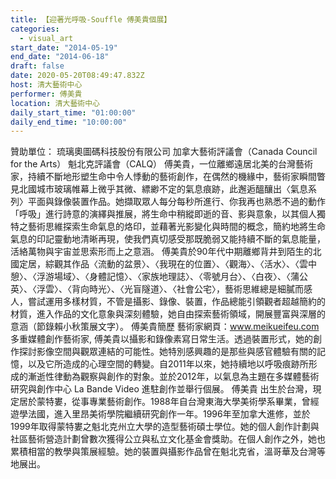 ```yaml
---
title: 【迎著光呼吸-Souffle 傅美貴個展】
categories:
  - visual_art
start_date: "2014-05-19"
end_date: "2014-06-18"
draft: false
date: 2020-05-20T08:49:47.832Z
host: 清大藝術中心
performer: 傅美貴
location: 清大藝術中心
daily_start_time: "01:00:00"
daily_end_time: "10:00:00"
---
```


贊助單位： 琉璃奧圖碼科技股份有限公司 加拿大藝術評議會（Canada Council for the Arts） 魁北克評議會（CALQ） 傅美貴，一位離鄉遠居北美的台灣藝術家，持續不斷地形塑生命中令人悸動的藝術創作，在偶然的機緣中，藝術家瞬間瞥見北國城市玻璃帷幕上微乎其微、縹緲不定的氣息痕跡，此邂逅醞釀出〈氣息系列〉平面與錄像裝置作品。她擷取眾人每分每秒所進行、你我再也熟悉不過的動作「呼吸」進行詩意的演繹與推展，將生命中稍縱即逝的音、影與意象，以其個人獨特之藝術思維探索生命氣息的烙印，並藉著光影變化與時間的概念，簡約地將生命氣息的印記靈動地清晰再現，使我們真切感受那既脆弱又能持續不斷的氣息能量，活絡萬物與宇宙並思索形而上之意涵。 傅美貴於90年代中期離鄉背井到陌生的北國定居，綜觀其作品〈流動的盆景〉、〈我現在的位置〉、〈觀海〉、〈活水〉、〈雲中憩〉、〈浮游場域〉、〈身體記憶〉、〈家族地理誌〉、〈零號月台〉、〈白夜〉、〈蒲公英〉、〈浮雲〉、〈背向時光〉、〈光盲隧道〉、〈社會公宅〉，藝術思維總是細膩而感人，嘗試運用多樣材質，不管是攝影、錄像、裝置，作品總能引領觀者超越簡約的材質，進入作品的文化意象與深刻體驗，她自由探索藝術領域，開展豐富與深層的意涵（節錄賴小秋策展文字）。 傅美貴簡歷 藝術家網頁：www.meikueifeu.com 多重媒體創作藝術家, 傅美貴以攝影和錄像素寫日常生活。透過裝置形式，她的創作探討影像空間與觀眾連結的可能性。她特別感興趣的是那些與感官體驗有關的記憶，以及它所造成的心理空間的轉變。自2011年以來，她持續地以呼吸痕跡所形成的漸逝性律動為觀察與創作的對象。並於2012年，以氣息為主題在多媒體藝術研究與創作中心 La Bande Video 進駐創作並舉行個展。 傅美貴 出生於台灣，現定居於蒙特婁，從事專業藝術創作。1988年自台灣東海大學美術學系畢業，曾經遊學法國，進入里昂美術學院繼續研究創作一年。1996年至加拿大進修，並於1999年取得蒙特婁之魁北克州立大學的造型藝術碩士學位。她的個人創作計劃與社區藝術營造計劃曾數次獲得公立與私立文化基金會獎助。在個人創作之外，她也累積相當的教學與策展經驗。她的裝置與攝影作品曾在魁北克省，溫哥華及台灣等地展出。 